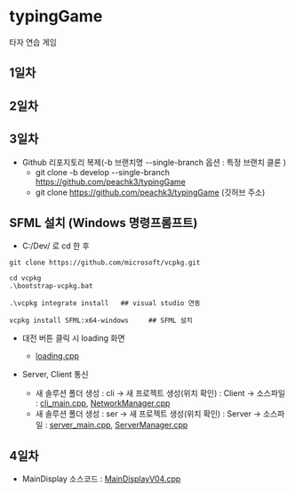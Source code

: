 # typingGame
타자 연습 게임
## 1일차

## 2일차

## 3일차
- Github 리포지토리 복제(-b 브랜치명 --single-branch 옵션 : 특정 브랜치 클론 )
    - git clone -b develop --single-branch https://github.com/peachk3/typingGame
    - git clone https://github.com/peachk3/typingGame (깃허브 주소)

## SFML 설치 (Windows 명령프롬프트)
- C:/Dev/ 로 cd 한 후
```
git clone https://github.com/microsoft/vcpkg.git

cd vcpkg
.\bootstrap-vcpkg.bat

.\vcpkg integrate install   ## visual studio 연동

vcpkg install SFML:x64-windows     ## SFML 설치
```

- 대전 버튼 클릭 시 loading 화면
    - [loading.cpp](./loading.cpp) 
    
- Server, Client 통신
    - 새 솔루션 폴더 생성 : cli -> 새 프로젝트 생성(위치 확인) : Client -> 소스파일 : [cli_main.cpp](./Client/cli%20-%20main.cpp), [NetworkManager.cpp](./Client/NetworkManager.cpp)
    - 새 솔루션 폴더 생성 : ser -> 새 프로젝트 생성(위치 확인) : Server -> 소스파일 : [server_main.cpp](./Server/server%20-%20main.cpp), [ServerManager.cpp](./Server/ServerManager.cpp)

## 4일차
- MainDisplay 소스코드 : [MainDisplayV04.cpp](./MainDisplayV04.cpp) 
